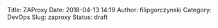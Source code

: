Title: ZAProxy
Date: 2018-04-13 14:19
Author: filipgorczynski
Category: DevOps
Slug: zaproxy
Status: draft


